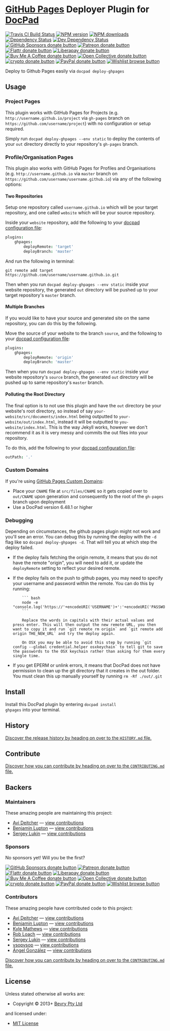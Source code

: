 # [GitHub Pages](http://pages.github.com/) Deployer Plugin for [DocPad](http://docpad.org)

<!-- BADGES/ -->

<span class="badge-travisci"><a href="http://travis-ci.com/docpad/docpad-plugin-ghpages" title="Check this project's build status on TravisCI"><img src="https://img.shields.io/travis/com/docpad/docpad-plugin-ghpages/master.svg" alt="Travis CI Build Status" /></a></span>
<span class="badge-npmversion"><a href="https://npmjs.org/package/docpad-plugin-ghpages" title="View this project on NPM"><img src="https://img.shields.io/npm/v/docpad-plugin-ghpages.svg" alt="NPM version" /></a></span>
<span class="badge-npmdownloads"><a href="https://npmjs.org/package/docpad-plugin-ghpages" title="View this project on NPM"><img src="https://img.shields.io/npm/dm/docpad-plugin-ghpages.svg" alt="NPM downloads" /></a></span>
<span class="badge-daviddm"><a href="https://david-dm.org/docpad/docpad-plugin-ghpages" title="View the status of this project's dependencies on DavidDM"><img src="https://img.shields.io/david/docpad/docpad-plugin-ghpages.svg" alt="Dependency Status" /></a></span>
<span class="badge-daviddmdev"><a href="https://david-dm.org/docpad/docpad-plugin-ghpages#info=devDependencies" title="View the status of this project's development dependencies on DavidDM"><img src="https://img.shields.io/david/dev/docpad/docpad-plugin-ghpages.svg" alt="Dev Dependency Status" /></a></span>
<br class="badge-separator" />
<span class="badge-githubsponsors"><a href="https://github.com/sponsors/balupton" title="Donate to this project using GitHub Sponsors"><img src="https://img.shields.io/badge/github-donate-yellow.svg" alt="GitHub Sponsors donate button" /></a></span>
<span class="badge-patreon"><a href="https://patreon.com/bevry" title="Donate to this project using Patreon"><img src="https://img.shields.io/badge/patreon-donate-yellow.svg" alt="Patreon donate button" /></a></span>
<span class="badge-flattr"><a href="https://flattr.com/profile/balupton" title="Donate to this project using Flattr"><img src="https://img.shields.io/badge/flattr-donate-yellow.svg" alt="Flattr donate button" /></a></span>
<span class="badge-liberapay"><a href="https://liberapay.com/bevry" title="Donate to this project using Liberapay"><img src="https://img.shields.io/badge/liberapay-donate-yellow.svg" alt="Liberapay donate button" /></a></span>
<span class="badge-buymeacoffee"><a href="https://buymeacoffee.com/balupton" title="Donate to this project using Buy Me A Coffee"><img src="https://img.shields.io/badge/buy%20me%20a%20coffee-donate-yellow.svg" alt="Buy Me A Coffee donate button" /></a></span>
<span class="badge-opencollective"><a href="https://opencollective.com/bevry" title="Donate to this project using Open Collective"><img src="https://img.shields.io/badge/open%20collective-donate-yellow.svg" alt="Open Collective donate button" /></a></span>
<span class="badge-crypto"><a href="https://bevry.me/crypto" title="Donate to this project using Cryptocurrency"><img src="https://img.shields.io/badge/crypto-donate-yellow.svg" alt="crypto donate button" /></a></span>
<span class="badge-paypal"><a href="https://bevry.me/paypal" title="Donate to this project using Paypal"><img src="https://img.shields.io/badge/paypal-donate-yellow.svg" alt="PayPal donate button" /></a></span>
<span class="badge-wishlist"><a href="https://bevry.me/wishlist" title="Buy an item on our wishlist for us"><img src="https://img.shields.io/badge/wishlist-donate-yellow.svg" alt="Wishlist browse button" /></a></span>

<!-- /BADGES -->


Deploy to Github Pages easily via `docpad deploy-ghpages`

## Usage

### Project Pages

This plugin works with GitHub Pages for Projects (e.g. `http://username.github.io/project` via `gh-pages` branch on `https://github.com/username/project`) with no configuration or setup required.

Simply run `docpad deploy-ghpages --env static` to deploy the contents of your `out` directory directly to your repository's `gh-pages` branch.

### Profile/Organisation Pages

This plugin also works with GitHub Pages for Profiles and Organisations (e.g. `http://username.github.io` via `master` branch on `https://github.com/username/username.github.io`) via any of the following options:

#### Two Repositories

Setup one repository called `username.github.io` which will be your target repository, and one called `website` which will be your source repository.

Inside your `website` repository, add the following to your [docpad configuration file](http://docpad.org/docs/config):

```coffee
plugins:
	ghpages:
		deployRemote: 'target'
		deployBranch: 'master'
```

And run the following in terminal:

```
git remote add target https://github.com/username/username.github.io.git
```

Then when you run `docpad deploy-ghpages --env static` inside your website repository, the generated `out` directory will be pushed up to your target repository's `master` branch.

#### Multiple Branches

If you would like to have your source and generated site on the same repository, you can do this by the following.

Move the source of your website to the branch `source`, and the following to your [docpad configuration file](http://docpad.org/docs/config):

```coffee
plugins:
	ghpages:
		deployRemote: 'origin'
		deployBranch: 'master'
```

Then when you run `docpad deploy-ghpages --env static` inside your website repository's `source` branch, the generated `out` directory will be pushed up to same repository's `master` branch.

#### Polluting the Root Directory

The final option is to not use this plugin and have the `out` directory be your website's root directory, so instead of say `your-website/src/documents/index.html` being outputted to `your-website/out/index.html`, instead it will be outputted to `you-website/index.html`. This is the way Jekyll works, however we don't recommend it as it is very messy and commits the out files into your repository.

To do this, add the following to your [docpad configuration file](http://docpad.org/docs/config):

```coffee
outPath: '.'
```

### Custom Domains

If you're using [GitHub Pages Custom Domains](https://help.github.com/articles/setting-up-a-custom-domain-with-pages):

-   Place your `CNAME` file at `src/files/CNAME` so it gets copied over to `out/CNAME` upon generation and consequently to the root of the `gh-pages` branch upon deployment
-   Use a DocPad version 6.48.1 or higher

### Debugging

Depending on circumstances, the github pages plugin might not work and you'll see an error. You can debug this by running the deploy with the `-d` flag like so `docpad deploy-ghpages -d`. That will tell you at which step the deploy failed.

-   If the deploy fails fetching the origin remote, it means that you do not have the remote "origin", you will need to add it, or update the `deployRemote` setting to reflect your desired remote.

-   If the deploy fails on the push to github pages, you may need to specify your username and password within the remote. You can do this by running:

        	``` bash
        	node -e "console.log('https://'+encodeURI('USERNAME')+':'+encodeURI('PASSWORD')+'@github.com/REPO_OWNER/REPO_NAME.git')"
        	```

        	Replace the words in capitals with their actual values and press enter. This will then output the new remote URL, you then want to copy it and run `git remote rm origin` and `git remote add origin THE_NEW_URL` and try the deploy again.

        	On OSX you may be able to avoid this step by running `git config --global credential.helper osxkeychain` to tell git to save the passwords to the OSX keychain rather than asking for them every single time.

-   If you get EPERM or unlink errors, it means that DocPad does not have permission to clean up the git directory that it creates in the out folder. You must clean this up manually yourself by running `rm -Rf ./out/.git`

<!-- INSTALL/ -->

<h2>Install</h2>

Install this DocPad plugin by entering <code>docpad install ghpages</code> into your terminal.

<!-- /INSTALL -->


<!-- HISTORY/ -->

<h2>History</h2>

<a href="https://github.com/docpad/docpad-plugin-ghpages/blob/master/HISTORY.md#files">Discover the release history by heading on over to the <code>HISTORY.md</code> file.</a>

<!-- /HISTORY -->


<!-- CONTRIBUTE/ -->

<h2>Contribute</h2>

<a href="https://github.com/docpad/docpad-plugin-ghpages/blob/master/CONTRIBUTING.md#files">Discover how you can contribute by heading on over to the <code>CONTRIBUTING.md</code> file.</a>

<!-- /CONTRIBUTE -->


<!-- BACKERS/ -->

<h2>Backers</h2>

<h3>Maintainers</h3>

These amazing people are maintaining this project:

<ul><li><a href="https://github.com/deitch">Avi Deitcher</a> — <a href="https://github.com/docpad/docpad-plugin-ghpages/commits?author=deitch" title="View the GitHub contributions of Avi Deitcher on repository docpad/docpad-plugin-ghpages">view contributions</a></li>
<li><a href="https://github.com/balupton">Benjamin Lupton</a> — <a href="https://github.com/docpad/docpad-plugin-ghpages/commits?author=balupton" title="View the GitHub contributions of Benjamin Lupton on repository docpad/docpad-plugin-ghpages">view contributions</a></li>
<li><a href="https://github.com/sergeylukin">Sergey Lukin</a> — <a href="https://github.com/docpad/docpad-plugin-ghpages/commits?author=sergeylukin" title="View the GitHub contributions of Sergey Lukin on repository docpad/docpad-plugin-ghpages">view contributions</a></li></ul>

<h3>Sponsors</h3>

No sponsors yet! Will you be the first?

<span class="badge-githubsponsors"><a href="https://github.com/sponsors/balupton" title="Donate to this project using GitHub Sponsors"><img src="https://img.shields.io/badge/github-donate-yellow.svg" alt="GitHub Sponsors donate button" /></a></span>
<span class="badge-patreon"><a href="https://patreon.com/bevry" title="Donate to this project using Patreon"><img src="https://img.shields.io/badge/patreon-donate-yellow.svg" alt="Patreon donate button" /></a></span>
<span class="badge-flattr"><a href="https://flattr.com/profile/balupton" title="Donate to this project using Flattr"><img src="https://img.shields.io/badge/flattr-donate-yellow.svg" alt="Flattr donate button" /></a></span>
<span class="badge-liberapay"><a href="https://liberapay.com/bevry" title="Donate to this project using Liberapay"><img src="https://img.shields.io/badge/liberapay-donate-yellow.svg" alt="Liberapay donate button" /></a></span>
<span class="badge-buymeacoffee"><a href="https://buymeacoffee.com/balupton" title="Donate to this project using Buy Me A Coffee"><img src="https://img.shields.io/badge/buy%20me%20a%20coffee-donate-yellow.svg" alt="Buy Me A Coffee donate button" /></a></span>
<span class="badge-opencollective"><a href="https://opencollective.com/bevry" title="Donate to this project using Open Collective"><img src="https://img.shields.io/badge/open%20collective-donate-yellow.svg" alt="Open Collective donate button" /></a></span>
<span class="badge-crypto"><a href="https://bevry.me/crypto" title="Donate to this project using Cryptocurrency"><img src="https://img.shields.io/badge/crypto-donate-yellow.svg" alt="crypto donate button" /></a></span>
<span class="badge-paypal"><a href="https://bevry.me/paypal" title="Donate to this project using Paypal"><img src="https://img.shields.io/badge/paypal-donate-yellow.svg" alt="PayPal donate button" /></a></span>
<span class="badge-wishlist"><a href="https://bevry.me/wishlist" title="Buy an item on our wishlist for us"><img src="https://img.shields.io/badge/wishlist-donate-yellow.svg" alt="Wishlist browse button" /></a></span>

<h3>Contributors</h3>

These amazing people have contributed code to this project:

<ul><li><a href="https://github.com/deitch">Avi Deitcher</a> — <a href="https://github.com/docpad/docpad-plugin-ghpages/commits?author=deitch" title="View the GitHub contributions of Avi Deitcher on repository docpad/docpad-plugin-ghpages">view contributions</a></li>
<li><a href="https://github.com/balupton">Benjamin Lupton</a> — <a href="https://github.com/docpad/docpad-plugin-ghpages/commits?author=balupton" title="View the GitHub contributions of Benjamin Lupton on repository docpad/docpad-plugin-ghpages">view contributions</a></li>
<li><a href="https://github.com/KyleAMathews">Kyle Mathews</a> — <a href="https://github.com/docpad/docpad-plugin-ghpages/commits?author=KyleAMathews" title="View the GitHub contributions of Kyle Mathews on repository docpad/docpad-plugin-ghpages">view contributions</a></li>
<li><a href="https://github.com/RobLoach">Rob Loach</a> — <a href="https://github.com/docpad/docpad-plugin-ghpages/commits?author=RobLoach" title="View the GitHub contributions of Rob Loach on repository docpad/docpad-plugin-ghpages">view contributions</a></li>
<li><a href="https://github.com/sergeylukin">Sergey Lukin</a> — <a href="https://github.com/docpad/docpad-plugin-ghpages/commits?author=sergeylukin" title="View the GitHub contributions of Sergey Lukin on repository docpad/docpad-plugin-ghpages">view contributions</a></li>
<li><a href="https://github.com/vsopvsop">vsopvsop</a> — <a href="https://github.com/docpad/docpad-plugin-ghpages/commits?author=vsopvsop" title="View the GitHub contributions of vsopvsop on repository docpad/docpad-plugin-ghpages">view contributions</a></li>
<li><a href="https://github.com/Aglezabad">Ángel González</a> — <a href="https://github.com/docpad/docpad-plugin-ghpages/commits?author=Aglezabad" title="View the GitHub contributions of Ángel González on repository docpad/docpad-plugin-ghpages">view contributions</a></li></ul>

<a href="https://github.com/docpad/docpad-plugin-ghpages/blob/master/CONTRIBUTING.md#files">Discover how you can contribute by heading on over to the <code>CONTRIBUTING.md</code> file.</a>

<!-- /BACKERS -->


<!-- LICENSE/ -->

<h2>License</h2>

Unless stated otherwise all works are:

<ul><li>Copyright &copy; 2013+ <a href="http://bevry.me">Bevry Pty Ltd</a></li></ul>

and licensed under:

<ul><li><a href="http://spdx.org/licenses/MIT.html">MIT License</a></li></ul>

<!-- /LICENSE -->
